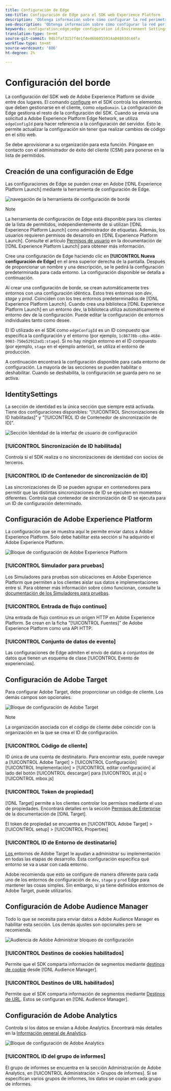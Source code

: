 ```yaml
---
title: Configuración de Edge
seo-title: Configuración de Edge para el SDK web Experience Platform
description: 'Obtenga información sobre cómo configurar la red perimetral Experience Platform. '
seo-description: 'Obtenga información sobre cómo configurar la red perimetral Experience Platform. '
keywords: configuration;edge;edge configuration id;Environment Settings;edgeConfigId;identity;id sync enabled;ID Sync Container ID;Sandbox;Streaming Inlet;Event Dataset;target;client code;Property Token;Target Environment ID;Cookie Destinations;url Destinations;Analytics Settings Blockreport suite id;
translation-type: tm+mt
source-git-commit: 94b3faf3157f4e1f4e46b6055914a04883dc44fa
workflow-type: tm+mt
source-wordcount: '886'
ht-degree: 2%

---
```



# Configuración del borde

La configuración del SDK web de Adobe Experience Platform se divide entre dos lugares. El comando [configure](configuring-the-sdk.md) en el SDK controla los elementos que deben gestionarse en el cliente, como `edgeDomain`. La configuración de Edge gestiona el resto de la configuración del SDK. Cuando se envía una solicitud a Adobe Experience Platform Edge Network, se utiliza `edgeConfigId` para hacer referencia a la configuración del servidor. Esto le permite actualizar la configuración sin tener que realizar cambios de código en el sitio web.

Se debe aprovisionar a su organización para esta función. Póngase en contacto con el administrador de éxito del cliente (CSM) para ponerse en la lista de permitidos.

## Creación de una configuración de Edge

Las configuraciones de Edge se pueden crear en Adobe [!DNL Experience Platform Launch] mediante la herramienta de configuración de Edge.

![navegación de la herramienta de configuración de borde](../../assets/edge_configuration_nav.png)

>[!NOTE]
>
>La herramienta de configuración de Edge está disponible para los clientes de la lista de permitidos, independientemente de si utilizan [!DNL Experience Platform Launch] como administrador de etiquetas. Además, los usuarios requieren permisos de desarrollo en [!DNL Experience Platform Launch]. Consulte el artículo [Permisos de usuario](https://docs.adobe.com/content/help/es-ES/launch/using/reference/admin/user-permissions.html) en la documentación de [!DNL Experience Platform Launch] para obtener más información.

Cree una configuración de Edge haciendo clic en **[!UICONTROL Nueva configuración de Edge]** en el área superior derecha de la pantalla. Después de proporcionar un nombre y una descripción, se le pedirá la configuración predeterminada para cada entorno. La configuración disponible se detalla a continuación.

Al crear una configuración de borde, se crean automáticamente tres entornos con una configuración idéntica. Estos tres entornos son *dev*, *stage* y *prod*. Coinciden con los tres entornos predeterminados de [!DNL Experience Platform Launch]. Cuando crea una biblioteca [!DNL Experience Platform Launch] en un entorno dev, la biblioteca utiliza automáticamente el entorno dev de la configuración. Puede editar la configuración de entornos individuales tanto como desee.

El ID utilizado en el SDK como `edgeConfigId` es un ID compuesto que especifica la configuración y el entorno (por ejemplo, `1c86778b-cdba-4684-9903-750e52912ad1:stage`). Si no hay ningún entorno en el ID compuesto (por ejemplo, `stage` en el ejemplo anterior), se utiliza el entorno de producción.

A continuación encontrará la configuración disponible para cada entorno de configuración. La mayoría de las secciones se pueden habilitar o deshabilitar. Cuando se deshabilita, la configuración se guarda pero no se activa.

##  IdentitySettings

La sección de identidad es la única sección que siempre está activada. Tiene dos configuraciones disponibles: &quot;[!UICONTROL Sincronizaciones de ID habilitadas]&quot; y &quot;[!UICONTROL ID de Contenedor de sincronización de ID]&quot;.

![Sección Identidad de la interfaz de usuario de configuración](../../assets/edge_configuration_identity.png)

### [!UICONTROL Sincronización de ID habilitada]

Controla si el SDK realiza o no sincronizaciones de identidad con socios de terceros.

### [!UICONTROL ID de Contenedor de sincronización de ID]

Las sincronizaciones de ID se pueden agrupar en contenedores para permitir que las distintas sincronizaciones de ID se ejecuten en momentos diferentes. Controla qué contenedor de sincronización de ID se ejecuta para un ID de configuración determinado.

## Configuración de Adobe Experience Platform

La configuración que se muestra aquí le permite enviar datos a Adobe Experience Platform. Solo debe habilitar esta sección si ha adquirido el Adobe Experience Platform.

![Bloque de configuración de Adobe Experience Platform](../../assets/edge_configuration_aep.png)

### [!UICONTROL Simulador para pruebas]

Los Simuladores para pruebas son ubicaciones en Adobe Experience Platform que permiten a los clientes aislar sus datos e implementaciones entre sí. Para obtener más información sobre cómo funcionan, consulte la [documentación de los Simuladores para pruebas](../../sandboxes/home.md).

### [!UICONTROL Entrada de flujo continuo]

Una entrada de flujo continuo es un origen HTTP en Adobe Experience Platform. Se crean en la ficha &quot;[!UICONTROL Fuentes]&quot; de Adobe Experience Platform como una API HTTP.

### [!UICONTROL Conjunto de datos de evento]

Las configuraciones de Edge admiten el envío de datos a conjuntos de datos que tienen un esquema de clase [!UICONTROL Evento de experiencias].

## Configuración de Adobe Target

Para configurar Adobe Target, debe proporcionar un código de cliente. Los demás campos son opcionales.

![Bloque de configuración de Adobe Target](../../assets/edge_configuration_target.png)

>[!NOTE]
>
>La organización asociada con el código de cliente debe coincidir con la organización en la que se crea el ID de configuración.

### [!UICONTROL Código de cliente]

ID única de una cuenta de destinatario. Para encontrar esto, puede navegar a [!UICONTROL Adobe Target] > [!UICONTROL Configuración] [!UICONTROL Implementación] > [!UICONTROL editar configuración] al lado del botón [!UICONTROL descargar] para [!UICONTROL at.js] o [!UICONTROL mbox.js]

### [!UICONTROL Token de propiedad]

[!DNL Target] permite a los clientes controlar los permisos mediante el uso de propiedades. Encontrará detalles en la sección [Permisos de Enterprise](https://docs.adobe.com/content/help/es-ES/target/using/administer/manage-users/enterprise/properties-overview.html) de la documentación de [!DNL Target].

El token de propiedad se encuentra en [!UICONTROL Adobe Target] > [!UICONTROL setup] > [!UICONTROL Properties]

### [!UICONTROL ID de Entorno de destinatario]

[Los ](https://docs.adobe.com/content/help/en/target/using/administer/hosts.html) entornos de Adobe Target le ayudan a administrar su implementación en todas las etapas de desarrollo. Esta configuración especifica qué entorno se va a usar con cada entorno.

Adobe recomienda que esto se configure de manera diferente para cada uno de los entornos de configuración de `dev`, `stage` y `prod` Edge para mantener las cosas simples. Sin embargo, si ya tiene definidos entornos de Adobe Target, puede utilizarlos.

## Configuración de Adobe Audience Manager

Todo lo que se necesita para enviar datos a Adobe Audience Manager es habilitar esta sección. Los demás ajustes son opcionales pero se recomienda.

![Audiencia de Adobe Administrar bloqueo de configuración](../../assets/edge_configuration_aam.png)

### [!UICONTROL Destinos de cookies habilitados]

Permite que el SDK comparta información de segmentos mediante [destinos de cookie](https://docs.adobe.com/content/help/en/audience-manager/user-guide/features/destinations/custom-destinations/create-cookie-destination.html) desde [!DNL Audience Manager].

### [!UICONTROL Destinos de URL habilitados]

Permite que el SDK comparta información de segmentos mediante [Destinos de URL](https://docs.adobe.com/content/help/en/audience-manager/user-guide/features/destinations/custom-destinations/create-url-destination.html). Estos se configuran en [!DNL Audience Manager].

## Configuración de Adobe Analytics

Controla si los datos se envían a Adobe Analytics. Encontrará más detalles en la [Información general de Analytics](../data-collection/adobe-analytics/analytics-overview.md).

![Bloque de configuración de Adobe Analytics](../../assets/edge_configuration_aa.png)

### [!UICONTROL ID del grupo de informes]

El grupo de informes se encuentra en la sección Administración de Adobe Analytics, en [!UICONTROL Administración > Grupos de informes]. Si se especifican varios grupos de informes, los datos se copian en cada grupo de informes.
